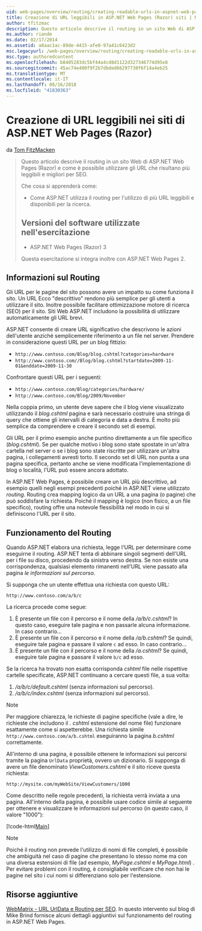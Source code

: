 ```yaml
---
uid: web-pages/overview/routing/creating-readable-urls-in-aspnet-web-pages-sites
title: Creazione di URL leggibili in ASP.NET Web Pages (Razor) siti | Microsoft Docs
author: tfitzmac
description: Questo articolo descrive il routing in un sito Web di ASP.NET Web Pages (Razor) e come è possibile utilizzare gli URL che risultano più leggibili e migliori per SEO. Che cosa si imposterà un...
ms.author: riande
ms.date: 02/17/2014
ms.assetid: a8aac1ac-89de-4415-afe0-97a41c6423d2
msc.legacyurl: /web-pages/overview/routing/creating-readable-urls-in-aspnet-web-pages-sites
msc.type: authoredcontent
ms.openlocfilehash: b8405283dc5bf44a4cd8d1122d327346774d95e8
ms.sourcegitcommit: 45ac74e400f9f2b7dbded66297730f6f14a4eb25
ms.translationtype: MT
ms.contentlocale: it-IT
ms.lasthandoff: 08/16/2018
ms.locfileid: "41830363"
---
```

<a name="creating-readable-urls-in-aspnet-web-pages-razor-sites"></a>Creazione di URL leggibili nei siti di ASP.NET Web Pages (Razor)
====================
da [Tom FitzMacken](https://github.com/tfitzmac)

> Questo articolo descrive il routing in un sito Web di ASP.NET Web Pages (Razor) e come è possibile utilizzare gli URL che risultano più leggibili e migliori per SEO.
> 
> Che cosa si apprenderà come:
> 
> - Come ASP.NET utilizza il routing per l'utilizzo di più URL leggibili e disponibili per la ricerca.
>   
> 
> ## <a name="software-versions-used-in-the-tutorial"></a>Versioni del software utilizzate nell'esercitazione
> 
> 
> - ASP.NET Web Pages (Razor) 3
>   
> 
> Questa esercitazione si integra inoltre con ASP.NET Web Pages 2.


## <a name="about-routing"></a>Informazioni sul Routing

Gli URL per le pagine del sito possono avere un impatto su come funziona il sito. Un URL Ecco &quot;descrittivo&quot; rendono più semplice per gli utenti a utilizzare il sito. Inoltre possibile facilitare ottimizzazione motore di ricerca (SEO) per il sito. Siti Web ASP.NET includono la possibilità di utilizzare automaticamente gli URL brevi.

ASP.NET consente di creare URL significativo che descrivono le azioni dell'utente anziché semplicemente riferimento a un file nel server. Prendere in considerazione questi URL per un blog fittizio:

- `http://www.contoso.com/Blog/blog.cshtml?categories=hardware`
- `http://www.contoso.com//Blog/blog.cshtml?startdate=2009-11-01&enddate=2009-11-30`

Confrontare questi URL per i seguenti:

- `http://www.contoso.com/Blog/categories/hardware/`
- `http://www.contoso.com/Blog/2009/November`

Nella coppia primo, un utente deve sapere che il blog viene visualizzato utilizzando il *blog.cshtml* pagina e sarà necessario costruire una stringa di query che ottiene gli intervalli di categoria e data a destra. È molto più semplice da comprendere e creare il secondo set di esempi.

Gli URL per il primo esempio anche puntino direttamente a un file specifico (*blog.cshtml*). Se per qualche motivo i blog sono state spostate in un'altra cartella nel server o se i blog sono state riscritte per utilizzare un'altra pagina, i collegamenti avresti torto. Il secondo set di URL non punta a una pagina specifica, pertanto anche se viene modificata l'implementazione di blog o località, l'URL può essere ancora adottato.

In ASP.NET Web Pages, è possibile creare un URL più descrittivo, ad esempio quelli negli esempi precedenti poiché in ASP.NET viene utilizzato *routing*. Routing crea mapping logico da un URL a una pagina (o pagine) che può soddisfare la richiesta. Poiché il mapping è logico (non fisico, a un file specifico), routing offre una notevole flessibilità nel modo in cui si definiscono l'URL per il sito.

## <a name="how-routing-works"></a>Funzionamento del Routing

Quando ASP.NET elabora una richiesta, legge l'URL per determinare come eseguirne il routing. ASP.NET tenta di abbinare singoli segmenti dell'URL per i file su disco, procedendo da sinistra verso destra. Se non esiste una corrispondenza, qualsiasi elemento rimanenti nell'URL viene passato alla pagina *le informazioni sul percorso*.

Si supponga che un utente effettua una richiesta con questo URL:

`http://www.contoso.com/a/b/c`

La ricerca procede come segue:

1. È presente un file con il percorso e il nome della */a/b/c.cshtml*? In questo caso, eseguire tale pagina e non passarle alcuna informazione. In caso contrario...
2. È presente un file con il percorso e il nome della */a/b.cshtml*? Se quindi, eseguire tale pagina e passare il valore `c` ad esso. In caso contrario...
3. È presente un file con il percorso e il nome della */a.cshtml*? Se quindi, eseguire tale pagina e passare il valore `b/c` ad esso.

Se la ricerca ha trovato non esatta corrisponda *cshtml* file nelle rispettive cartelle specificate, ASP.NET continuano a cercare questi file, a sua volta:

1. */a/b/c/default.cshtml* (senza informazioni sul percorso).
2. */a/b/c/index.cshtml* (senza informazioni sul percorso).

> [!NOTE]
> Per maggiore chiarezza, le richieste di pagine specifiche (vale a dire, le richieste che includono il *. cshtml* estensione del nome file) funzionare esattamente come si aspetterebbe. Una richiesta simile `http://www.contoso.com/a/b.cshtml` eseguiranno la pagina *b.cshtml* correttamente.


All'interno di una pagina, è possibile ottenere le informazioni sui percorsi tramite la pagina `UrlData` proprietà, ovvero un dizionario. Si supponga di avere un file denominato *ViewCustomers.cshtml* e il sito riceve questa richiesta:

`http://mysite.com/myWebSite/ViewCustomers/1000`

Come descritto nelle regole precedenti, la richiesta verrà inviata a una pagina. All'interno della pagina, è possibile usare codice simile al seguente per ottenere e visualizzare le informazioni sul percorso (in questo caso, il valore &quot;1000&quot;):

[!code-html[Main](creating-readable-urls-in-aspnet-web-pages-sites/samples/sample1.html)]

> [!NOTE]
> Poiché il routing non prevede l'utilizzo di nomi di file completi, è possibile che ambiguità nel caso di pagine che presentano lo stesso nome ma con una diversa estensioni di file (ad esempio, *MyPage.cshtml* e *MyPage.html*) . Per evitare problemi con il routing, è consigliabile verificare che non hai le pagine nel sito i cui nomi si differenziano solo per l'estensione.


<a id="Additional_Resources"></a>
## <a name="additional-resources"></a>Risorse aggiuntive

[WebMatrix - URL UrlData e Routing per SEO](http://www.mikesdotnetting.com/Article/165/WebMatrix-URLs-UrlData-and-Routing-for-SEO). In questo intervento sul blog di Mike Brind fornisce alcuni dettagli aggiuntivi sul funzionamento del routing in ASP.NET Web Pages.
